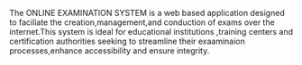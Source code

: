 The ONLINE EXAMINATION SYSTEM is a web based application designed to faciliate the creation,management,and conduction of exams over the internet.This system is ideal for educational institutions ,training centers and certification authorities seeking to streamline their exaaminaion processes,enhance accessibility  and ensure integrity.
